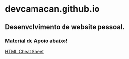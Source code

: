 # devcamacan.github.io

## Desenvolvimento de website pessoal.

### Material de Apoio abaixo!
[HTML Cheat Sheet](https://www.google.com/amp/s/htmlcheatsheet.com/m/)